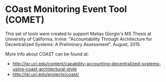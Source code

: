 COast Monitoring Event Tool (COMET)
===================================

This set of tools were created to support Matias Giorgio's MS Thesis at University of California, Irvine: "Accountability Through Architecture for Decentralized Systems: A Preliminary Assessment". August, 2015.

More info about COAST can be found at:
* http://isr.uci.edu/content/capability-accounting-decentralized-systems-using-coast-architectural-style
* http://isr.uci.edu/projects/coast/

